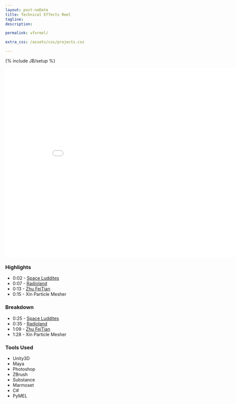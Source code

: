 ```yaml
---
layout: post-noDate
title: Technical Effects Reel
tagline: 
description: 

permalink: vfxreel/

extra_css: /assets/css/projects.css

---
```

{% include JB/setup %}

<div class="video-wrapper">
    <iframe src="//player.vimeo.com/video/129222800" frameborder="0" webkitallowfullscreen="" mozallowfullscreen="" allowfullscreen="" width="900px" height="600px"></iframe>
</div>


<h3>Highlights</h3>

* 0:02 - [Space Luddites](/projects/games/spaceluddites/)
* 0:07 - [Radioland](/projects/games/radioland/)
* 0:13 - [Zhu FeiTian](/projects/3d/zhufeitian/)
* 0:15 - Xin Particle Mesher

<h3>Breakdown</h3>

* 0:25 - [Space Luddites](/projects/games/spaceluddites/)
* 0:35 - [Radioland](/projects/games/radioland/)
* 1:09 - [Zhu FeiTian](/projects/3d/zhufeitian/)
* 1:28 - Xin Particle Mesher

<h3>Tools Used</h3>

* Unity3D
* Maya
* Photoshop
* ZBrush
* Substance
* Marmoset
* C#
* PyMEL
